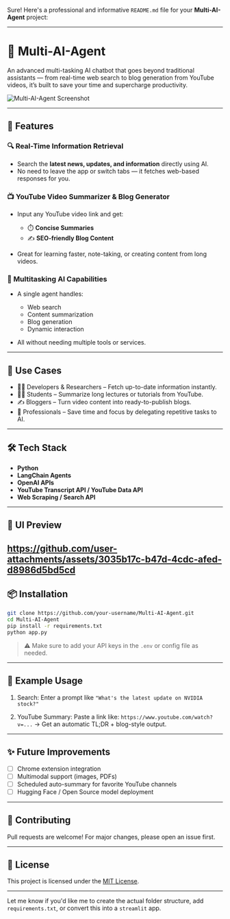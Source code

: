 

Sure! Here's a professional and informative `README.md` file for your **Multi-AI-Agent** project:

---

# 🧠 Multi-AI-Agent

An advanced multi-tasking AI chatbot that goes beyond traditional assistants — from real-time web search to blog generation from YouTube videos, it’s built to save your time and supercharge productivity.

![Multi-AI-Agent Screenshot](https://github.com/user-attachments/assets/38f62570-2423-4b23-95a6-311b3f4bc225)




---

## 🚀 Features

### 🔍 Real-Time Information Retrieval

* Search the **latest news, updates, and information** directly using AI.
* No need to leave the app or switch tabs — it fetches web-based responses for you.

### 📺 YouTube Video Summarizer & Blog Generator

* Input any YouTube video link and get:

  * ⏱️ **Concise Summaries**
  * ✍️ **SEO-friendly Blog Content**
* Great for learning faster, note-taking, or creating content from long videos.

### 🤖 Multitasking AI Capabilities

* A single agent handles:

  * Web search
  * Content summarization
  * Blog generation
  * Dynamic interaction
* All without needing multiple tools or services.

---

## 🧩 Use Cases

* 🧑‍💻 Developers & Researchers – Fetch up-to-date information instantly.
* 🧑‍🏫 Students – Summarize long lectures or tutorials from YouTube.
* ✍️ Bloggers – Turn video content into ready-to-publish blogs.
* 🎯 Professionals – Save time and focus by delegating repetitive tasks to AI.

---

## 🛠️ Tech Stack

* **Python**
* **LangChain Agents**
* **OpenAI APIs**
* **YouTube Transcript API / YouTube Data API**
* **Web Scraping / Search API**

---

## 📸 UI Preview


https://github.com/user-attachments/assets/3035b17c-b47d-4cdc-afed-d8986d5bd5cd
---

## 📦 Installation

```bash
git clone https://github.com/your-username/Multi-AI-Agent.git
cd Multi-AI-Agent
pip install -r requirements.txt
python app.py
```

> ⚠️ Make sure to add your API keys in the `.env` or config file as needed.

---

## 🧪 Example Usage

1. Search:
   Enter a prompt like `"What's the latest update on NVIDIA stock?"`

2. YouTube Summary:
   Paste a link like: `https://www.youtube.com/watch?v=...`
   → Get an automatic TL;DR + blog-style output.

---

## ✨ Future Improvements

* [ ] Chrome extension integration
* [ ] Multimodal support (images, PDFs)
* [ ] Scheduled auto-summary for favorite YouTube channels
* [ ] Hugging Face / Open Source model deployment

---

## 🤝 Contributing

Pull requests are welcome! For major changes, please open an issue first.

---

## 📄 License

This project is licensed under the [MIT License](LICENSE).

---

Let me know if you'd like me to create the actual folder structure, add `requirements.txt`, or convert this into a `streamlit` app.

